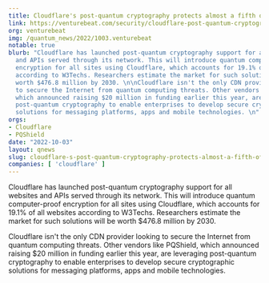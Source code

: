 ```yaml
---
title: Cloudflare's post-quantum cryptography protects almost a fifth of the internet
link: https://venturebeat.com/security/cloudflare-post-quantum-cryptography/
org: venturebeat
img: /quantum_news/2022/1003.venturebeat
notable: true
blurb: "Cloudflare has launched post-quantum cryptography support for all websites
  and APIs served through its network. This will introduce quantum computer-proof
  encryption for all sites using Cloudflare, which accounts for 19.1% of all websites
  according to W3Techs. Researchers estimate the market for such solutions will be
  worth $476.8 million by 2030. \n\nCloudflare isn't the only CDN provider looking
  to secure the Internet from quantum computing threats. Other vendors like PQShield,
  which announced raising $20 million in funding earlier this year, are leveraging
  post-quantum cryptography to enable enterprises to develop secure cryptographic
  solutions for messaging platforms, apps and mobile technologies. \n"
orgs:
- Cloudflare
- PQShield
date: "2022-10-03"
layout: qnews
slug: cloudflare-s-post-quantum-cryptography-protects-almost-a-fifth-of-the-internet
companies: [ 'cloudflare' ]
---
```


Cloudflare has launched post-quantum cryptography support for all websites and APIs served through its network. This will introduce quantum computer-proof encryption for all sites using Cloudflare, which accounts for 19.1% of all websites according to W3Techs. Researchers estimate the market for such solutions will be worth $476.8 million by 2030. 

Cloudflare isn't the only CDN provider looking to secure the Internet from quantum computing threats. Other vendors like PQShield, which announced raising $20 million in funding earlier this year, are leveraging post-quantum cryptography to enable enterprises to develop secure cryptographic solutions for messaging platforms, apps and mobile technologies. 
